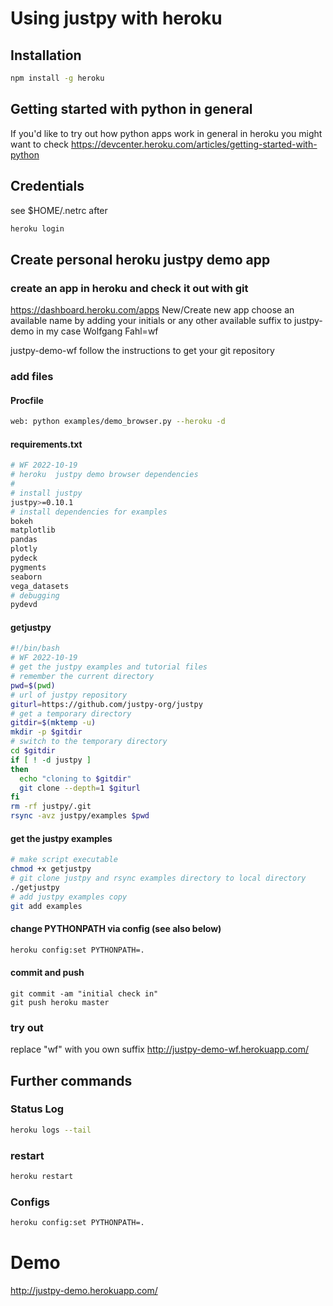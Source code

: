 # Using justpy with heroku

## Installation
```bash
npm install -g heroku
```
## Getting started with python in general
If you'd like to try out how python apps work in general in heroku
you might want to check
https://devcenter.heroku.com/articles/getting-started-with-python

## Credentials
see $HOME/.netrc after
```bash
heroku login
```

## Create personal heroku justpy demo app

### create an app in heroku and check it out with git
https://dashboard.heroku.com/apps
New/Create new app
choose an available name by adding your initials or
any other available suffix to justpy-demo in my case
Wolfgang Fahl=wf

justpy-demo-wf
follow the instructions to get your git repository

### add files
#### Procfile
```bash
web: python examples/demo_browser.py --heroku -d 
```
#### requirements.txt
```bash
# WF 2022-10-19
# heroku  justpy demo browser dependencies
#
# install justpy
justpy>=0.10.1
# install dependencies for examples
bokeh
matplotlib
pandas
plotly
pydeck
pygments
seaborn
vega_datasets
# debugging
pydevd
```
#### getjustpy 
```bash
#!/bin/bash
# WF 2022-10-19
# get the justpy examples and tutorial files
# remember the current directory
pwd=$(pwd)
# url of justpy repository
giturl=https://github.com/justpy-org/justpy
# get a temporary directory
gitdir=$(mktemp -u)
mkdir -p $gitdir
# switch to the temporary directory
cd $gitdir
if [ ! -d justpy ]
then
  echo "cloning to $gitdir"
  git clone --depth=1 $giturl
fi
rm -rf justpy/.git
rsync -avz justpy/examples $pwd
```
#### get the justpy examples
```bash
# make script executable
chmod +x getjustpy
# git clone justpy and rsync examples directory to local directory
./getjustpy
# add justpy examples copy
git add examples
```
#### change PYTHONPATH via config (see also below)
```bash
heroku config:set PYTHONPATH=.
```

#### commit and push
```
git commit -am "initial check in"
git push heroku master
```

### try out
replace "wf" with you own suffix
http://justpy-demo-wf.herokuapp.com/

## Further commands
### Status Log
```bash
heroku logs --tail
```

### restart
```bash
heroku restart
```

### Configs
```bash
heroku config:set PYTHONPATH=.
```

# Demo
http://justpy-demo.herokuapp.com/